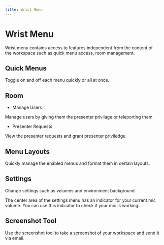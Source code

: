 ```yaml
---
title: Wrist Menu
---
```


# Wrist Menu

<vimg src="navigating-page/wrist_menu_updated.png" />

Wrist menu contains access to features independent from the content of the workspace such as quick menu access, room management.

## Quick Menus

<vimg src="navigating-page/Wrist-QuickMenus.jpg" />

Toggle on and off each menu quickly or all at once.

## Room

- Manage Users

<vimg src="navigating-page/Wrist-Room-ManageUsers.jpg" />

Manage users by giving them the presenter privilage or teleporting them.

- Presenter Requests

<vimg src="navigating-page/Wrist-Room-PresenterRequests.jpg" />

View the presenter requests and grant presenter priviledge.

## Menu Layouts

<vimg src="navigating-page/Wrist-Menu.jpg" />

Quickly manage the enabled menus and format them in certain layouts.

## Settings

<vimg src="navigating-page/Wrist-AdvancedSettings.jpg" />

Change settings such as volumes and environment background.

<vimg src="navigating-page/Wrist-Volume.jpg" />

The center area of the settings menu has an indicator for your current mic volume. You can use this indicator to check if your mic is working.

## Screenshot Tool

<vimg src="navigating-page/Wrist-ScreenshotTool.gif" />

Use the screenshot tool to take a screenshot of your workspace and send it via email.
